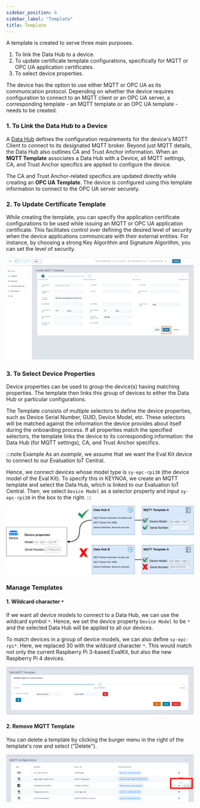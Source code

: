 ```yaml
---
sidebar_position: 6
sidebar_label: "Template"
title: Template
---
```


A template is created to serve three main purposes.

1. To link the Data Hub to a device.
2. To update certificate template configurations, specifically for MQTT or OPC UA application certificates.  
3. To select device properties.

The device has the option to use either MQTT or OPC UA as its communication protocol. Depending on whether the device requires configuration to connect to an MQTT client or an OPC UA server, a corresponding template - an MQTT template or an OPC UA template - needs to be created. 

### 1. To Link the Data Hub to a Device

A [Data Hub](docs/reference/data-hub.md) defines the configuration requirements for the device's MQTT Client to connect to its designated MQTT broker. Beyond just MQTT details, the Data Hub also outlines CA and Trust Anchor information. When an **MQTT Template** associates a Data Hub with a Device, all MQTT settings, CA, and Trust Anchor specifics are applied to configure the device.

The CA and Trust Anchor-related specifics are updated directly while creating an **OPC UA Template**. The device is configured using this template information to connect to the OPC UA server securely.

### 2. To Update Certificate Template

While creating the template, you can specify the application certificate configurations to be used while issuing an MQTT or OPC UA application certificate. This facilitates control over defining the desired level of security when the device applications communicate with their external entities. For instance, by choosing a strong Key Algorithm and Signature Algorithm, you can set the level of security. 

![KEYNOA](/img/KEYNOA/MQTT2PolicyConfigurations.png)

### 3. To Select Device Properties

Device properties can be used to group the device(s) having matching properties. The template then links this group of devices to either the Data Hub or particular configurations.

The Template consists of multiple selectors to define the device properties, such as Device Serial Number, GUID, Device Model, etc. These selectors will be matched against the information the device provides about itself during the onboarding process. If all properties match the specified selectors, the template links the device to its corresponding information: the Data Hub (for MQTT settings), CA, and Trust Anchor specifics.

:::note Example
As an *example*, we assume that we want the Eval Kit device to connect to our Evaluation IoT Central.

Hence, we connect devices whose model type is `sy-epc-rpi30` (the device model of the Eval Kit).
To specify this in KEYNOA, we create an MQTT template and select the Data Hub, which is linked to our Evaluation IoT Central.
Then, we select `Device Model` as a selector property and input `sy-epc-rpi30` in the box to the right.
:::

![mqtt-template-example](/img/KEYNOA/mqtt-template-concept.png)

### Manage Templates
#### 1. Wildcard character `*`
If we want all device models to connect to a Data Hub, we can use the wildcard symbol `*`.
Hence, we set the device property `Device Model` to be `*` and the selected Data Hub will be applied to all our devices.

To match devices in a group of device models, we can also define `sy-epc-rpi*`.
Here, we replaced 30 with the wildcard character `*`.
This would match not only the current Raspberry Pi 3-based EvalKit, but also the new Raspberry Pi 4 devices.

![remove-mqtt-template](/img/KEYNOA/MQTT-template-device-model.png)

#### 2. Remove MQTT Template
You can delete a template by clicking the burger menu in the right of the template's row and select ("Delete").


![remove-mqtt-template](/img/KEYNOA/MQTT-template-delete.png)